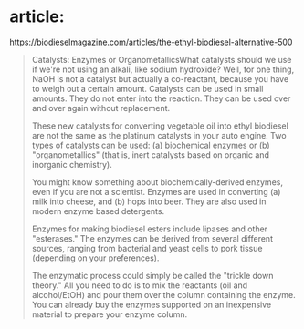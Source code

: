 # article:
https://biodieselmagazine.com/articles/the-ethyl-biodiesel-alternative-500
>Catalysts: Enzymes or OrganometallicsWhat catalysts should we use if we're not using an alkali, like sodium hydroxide? Well, for one thing, NaOH is not a catalyst but actually a co-reactant, because you have to weigh out a certain amount. Catalysts can be used in small amounts. They do not enter into the reaction. They can be used over and over again without replacement.
>
>These new catalysts for converting vegetable oil into ethyl biodiesel are not the same as the platinum catalysts in your auto engine. Two types of catalysts can be used: (a) biochemical enzymes or (b) "organometallics" (that is, inert catalysts based on organic and inorganic chemistry).
>
>You might know something about biochemically-derived enzymes, even if you are not a scientist. Enzymes are used in converting (a) milk into cheese, and (b) hops into beer. They are also used in modern enzyme based detergents.
>
>Enzymes for making biodiesel esters include lipases and other "esterases." The enzymes can be derived from several different sources, ranging from bacterial and yeast cells to pork tissue (depending on your preferences).
>
>The enzymatic process could simply be called the "trickle down theory." All you need to do is to mix the reactants (oil and alcohol/EtOH) and pour them over the column containing the enzyme. You can already buy the enzymes supported on an inexpensive material to prepare your enzyme column.
